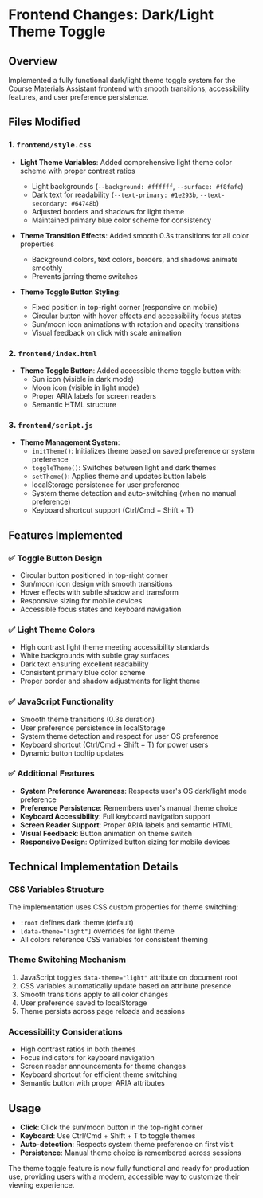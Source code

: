 # Frontend Changes: Dark/Light Theme Toggle

## Overview
Implemented a fully functional dark/light theme toggle system for the Course Materials Assistant frontend with smooth transitions, accessibility features, and user preference persistence.

## Files Modified

### 1. `frontend/style.css`
- **Light Theme Variables**: Added comprehensive light theme color scheme with proper contrast ratios
  - Light backgrounds (`--background: #ffffff`, `--surface: #f8fafc`)
  - Dark text for readability (`--text-primary: #1e293b`, `--text-secondary: #64748b`)
  - Adjusted borders and shadows for light theme
  - Maintained primary blue color scheme for consistency

- **Theme Transition Effects**: Added smooth 0.3s transitions for all color properties
  - Background colors, text colors, borders, and shadows animate smoothly
  - Prevents jarring theme switches

- **Theme Toggle Button Styling**: 
  - Fixed position in top-right corner (responsive on mobile)
  - Circular button with hover effects and accessibility focus states
  - Sun/moon icon animations with rotation and opacity transitions
  - Visual feedback on click with scale animation

### 2. `frontend/index.html`
- **Theme Toggle Button**: Added accessible theme toggle button with:
  - Sun icon (visible in dark mode)
  - Moon icon (visible in light mode)  
  - Proper ARIA labels for screen readers
  - Semantic HTML structure

### 3. `frontend/script.js`
- **Theme Management System**:
  - `initTheme()`: Initializes theme based on saved preference or system preference
  - `toggleTheme()`: Switches between light and dark themes
  - `setTheme()`: Applies theme and updates button labels
  - localStorage persistence for user preference
  - System theme detection and auto-switching (when no manual preference)
  - Keyboard shortcut support (Ctrl/Cmd + Shift + T)

## Features Implemented

### ✅ Toggle Button Design
- Circular button positioned in top-right corner
- Sun/moon icon design with smooth transitions
- Hover effects with subtle shadow and transform
- Responsive sizing for mobile devices
- Accessible focus states and keyboard navigation

### ✅ Light Theme Colors  
- High contrast light theme meeting accessibility standards
- White backgrounds with subtle gray surfaces
- Dark text ensuring excellent readability
- Consistent primary blue color scheme
- Proper border and shadow adjustments for light theme

### ✅ JavaScript Functionality
- Smooth theme transitions (0.3s duration)
- User preference persistence in localStorage
- System theme detection and respect for user OS preference
- Keyboard shortcut (Ctrl/Cmd + Shift + T) for power users
- Dynamic button tooltip updates

### ✅ Additional Features
- **System Preference Awareness**: Respects user's OS dark/light mode preference
- **Preference Persistence**: Remembers user's manual theme choice
- **Keyboard Accessibility**: Full keyboard navigation support
- **Screen Reader Support**: Proper ARIA labels and semantic HTML
- **Visual Feedback**: Button animation on theme switch
- **Responsive Design**: Optimized button sizing for mobile devices

## Technical Implementation Details

### CSS Variables Structure
The implementation uses CSS custom properties for theme switching:
- `:root` defines dark theme (default)
- `[data-theme="light"]` overrides for light theme
- All colors reference CSS variables for consistent theming

### Theme Switching Mechanism
1. JavaScript toggles `data-theme="light"` attribute on document root
2. CSS variables automatically update based on attribute presence
3. Smooth transitions apply to all color changes
4. User preference saved to localStorage
5. Theme persists across page reloads and sessions

### Accessibility Considerations
- High contrast ratios in both themes
- Focus indicators for keyboard navigation
- Screen reader announcements for theme changes
- Keyboard shortcut for efficient theme switching
- Semantic button with proper ARIA attributes

## Usage
- **Click**: Click the sun/moon button in the top-right corner
- **Keyboard**: Use Ctrl/Cmd + Shift + T to toggle themes
- **Auto-detection**: Respects system theme preference on first visit
- **Persistence**: Manual theme choice is remembered across sessions

The theme toggle feature is now fully functional and ready for production use, providing users with a modern, accessible way to customize their viewing experience.